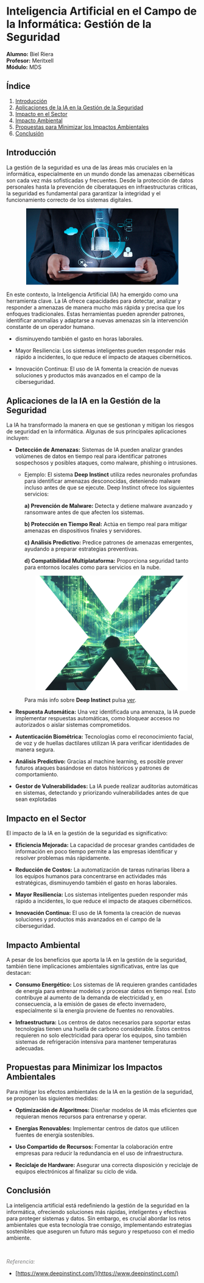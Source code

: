 # Inteligencia Artificial en el Campo de la Informática: Gestión de la Seguridad

**Alumno:** Biel Riera                
**Profesor:** Meritxell  
**Módulo:** MDS  

## Índice
1. [Introducción](#introducción)  
2. [Aplicaciones de la IA en la Gestión de la Seguridad](#aplicaciones-de-la-ia-en-la-gestión-de-la-seguridad)  
3. [Impacto en el Sector](#impacto-en-el-sector)  
4. [Impacto Ambiental](#impacto-ambiental)  
5. [Propuestas para Minimizar los Impactos Ambientales](#propuestas-para-minimizar-los-impactos-ambientales)  
6. [Conclusión](#conclusión)  

## Introducción

La gestión de la seguridad es una de las áreas más cruciales en la informática, especialmente en un mundo donde las amenazas cibernéticas son cada vez más sofisticadas y frecuentes. Desde la protección de datos personales hasta la prevención de ciberataques en infraestructuras críticas, la seguridad es fundamental para garantizar la integridad y el funcionamiento correcto de los sistemas digitales.
        <div align="center">
        <img src="./Gestion-de-la-seguridad-informatica-en-la-empresa.jpg" alt="Aplicaciones de la IA" width="400" height="200"/>
        </div>

En este contexto, la Inteligencia Artificial (IA) ha emergido como una herramienta clave. La IA ofrece capacidades para detectar, analizar y responder a amenazas de manera mucho más rápida y precisa que los enfoques tradicionales. Estas herramientas pueden aprender patrones, identificar anomalías y adaptarse a nuevas amenazas sin la intervención constante de un operador humano.

- disminuyendo también el gasto en horas laborales.

- Mayor Resiliencia: Los sistemas inteligentes pueden responder más rápido a incidentes, lo que reduce el impacto de ataques cibernéticos.

- Innovación Continua: El uso de IA fomenta la creación de nuevas soluciones y productos más avanzados en el campo de la ciberseguridad.

## Aplicaciones de la IA en la Gestión de la Seguridad

La IA ha transformado la manera en que se gestionan y mitigan los riesgos de seguridad en la informática. Algunas de sus principales aplicaciones incluyen:

- **Detección de Amenazas:** Sistemas de IA pueden analizar grandes volúmenes de datos en tiempo real para identificar patrones sospechosos y posibles ataques, como malware, phishing o intrusiones.

    - Ejemplo: El sistema **Deep Instinct** utiliza redes neuronales profundas para identificar amenazas desconocidas, deteniendo malware incluso antes de que se ejecute. Deep Instinct ofrece los siguientes servicios:

        **a) Prevención de Malware:** Detecta y detiene malware avanzado y ransomware antes de que afecten los sistemas.

        **b) Protección en Tiempo Real:** Actúa en tiempo real para mitigar amenazas en dispositivos finales y servidores.

        **c) Análisis Predictivo:** Predice patrones de amenazas emergentes, ayudando a preparar estrategias preventivas.

        **d) Compatibilidad Multiplataforma:** Proporciona seguridad tanto para entornos locales como para servicios en la nube.

        <div align="center">
        <img src="./deepinstinct.png" alt="Aplicaciones de la IA" width="400" height="300"/>
        </div>
        
      
        Para más info sobre **Deep Instinct** pulsa [ver](https://www.deepinstinct.com/).
     
- **Respuesta Automática:** Una vez identificada una amenaza, la IA puede implementar respuestas automáticas, como bloquear accesos no autorizados o aislar sistemas comprometidos.

- **Autenticación Biométrica:** Tecnologías como el reconocimiento facial, de voz y de huellas dactilares utilizan IA para verificar identidades de manera segura.

- **Análisis Predictivo:** Gracias al machine learning, es posible prever futuros ataques basándose en datos históricos y patrones de comportamiento.

- **Gestor de Vulnerabilidades:** La IA puede realizar auditorías automáticas en sistemas, detectando y priorizando vulnerabilidades antes de que sean explotadas

## Impacto en el Sector

El impacto de la IA en la gestión de la seguridad es significativo:

- **Eficiencia Mejorada:** La capacidad de procesar grandes cantidades de información en poco tiempo permite a las empresas identificar y resolver problemas más rápidamente.

- **Reducción de Costos:** La automatización de tareas rutinarias libera a los equipos humanos para concentrarse en actividades más estratégicas, disminuyendo también el gasto en horas laborales.

- **Mayor Resiliencia:** Los sistemas inteligentes pueden responder más rápido a incidentes, lo que reduce el impacto de ataques cibernéticos.

- **Innovación Continua:** El uso de IA fomenta la creación de nuevas soluciones y productos más avanzados en el campo de la ciberseguridad.
## Impacto Ambiental

A pesar de los beneficios que aporta la IA en la gestión de la seguridad, también tiene implicaciones ambientales significativas, entre las que destacan:

- **Consumo Energético:** Los sistemas de IA requieren grandes cantidades de energía para entrenar modelos y procesar datos en tiempo real. Esto contribuye al aumento de la demanda de electricidad y, en consecuencia, a la emisión de gases de efecto invernadero, especialmente si la energía proviene de fuentes no renovables.

- **Infraestructura:** Los centros de datos necesarios para soportar estas tecnologías tienen una huella de carbono considerable. Estos centros requieren no solo electricidad para operar los equipos, sino también sistemas de refrigeración intensiva para mantener temperaturas adecuadas.



## Propuestas para Minimizar los Impactos Ambientales

Para mitigar los efectos ambientales de la IA en la gestión de la seguridad, se proponen las siguientes medidas:

- **Optimización de Algoritmos:** Diseñar modelos de IA más eficientes que requieran menos recursos para entrenarse y operar.

- **Energías Renovables:** Implementar centros de datos que utilicen fuentes de energía sostenibles.

- **Uso Compartido de Recursos:** Fomentar la colaboración entre empresas para reducir la redundancia en el uso de infraestructura.

- **Reciclaje de Hardware:** Asegurar una correcta disposición y reciclaje de equipos electrónicos al finalizar su ciclo de vida.

## Conclusión

La inteligencia artificial está redefiniendo la gestión de la seguridad en la informática, ofreciendo soluciones más rápidas, inteligentes y efectivas para proteger sistemas y datos. Sin embargo, es crucial abordar los retos ambientales que esta tecnología trae consigo, implementando estrategias sostenibles que aseguren un futuro más seguro y respetuoso con el medio ambiente.


<br>

*<span style='color:grey'> Referencia: </span>*

- [https://www.deepinstinct.com/](https://www.deepinstinct.com/)
